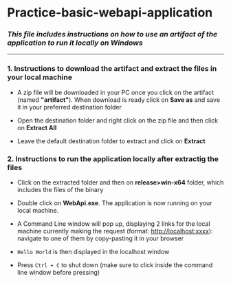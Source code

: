 # Practice-basic-webapi-application

### _This file includes instructions on how to use an artifact of the application to run it locally on Windows_
---

### 1. Instructions to download the artifact and extract the files in your local machine

- A zip file will be downloaded in your PC once you click on the artifact (named **"artifact"**). When download is ready click on **Save as** and save it in your preferred destination folder

- Open the destination folder and right click on the zip file and then click on **Extract All**

- Leave the default destination folder to extract and click on **Extract**

### 2. Instructions to run the application locally after extractig the files

- Click on the extracted folder and then on **release>win-x64** folder, which includes the files of the binary

- Double click on **WebApi.exe**. The application is now running on your local machine. 

- A Command Line window will pop up, displaying 2 links for the local machine currently making the request (format: <http://localhost:xxxx>): navigate to one of them by copy-pasting it in your browser

- ``Hello World`` is then displayed in the localhost window

- Press ```Ctrl + C``` to shut down (make sure to click inside the command line window before pressing)